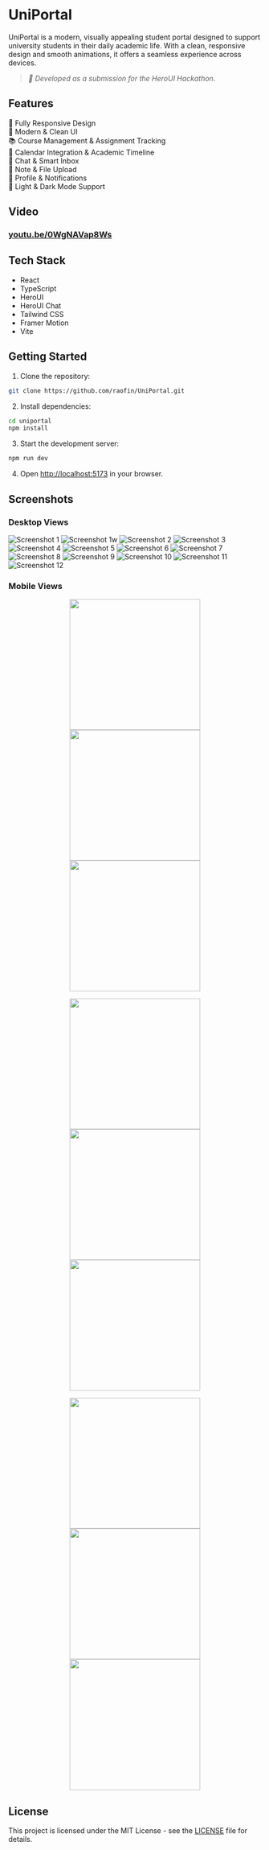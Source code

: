 # UniPortal

UniPortal is a modern, visually appealing student portal designed to support university students in their daily academic life. With a clean, responsive design and smooth animations, it offers a seamless experience across devices.

> *🏁 Developed as a submission for the HeroUI Hackathon.*

## Features

📱 Fully Responsive Design <br>
🎨 Modern & Clean UI <br>
📚 Course Management & Assignment Tracking <br>
📅 Calendar Integration & Academic Timeline <br>
💬 Chat & Smart Inbox <br>
📝 Note & File Upload <br>
🔔 Profile & Notifications <br>
🌙 Light & Dark Mode Support

## Video

### [youtu.be/0WgNAVap8Ws](https://youtu.be/0WgNAVap8Ws)

## Tech Stack

- React
- TypeScript
- HeroUI
- HeroUI Chat
- Tailwind CSS
- Framer Motion
- Vite

## Getting Started

1. Clone the repository:

```bash
git clone https://github.com/raofin/UniPortal.git
```

2. Install dependencies:

```bash
cd uniportal
npm install
```

3. Start the development server:

```bash
npm run dev
```

4. Open [http://localhost:5173](http://localhost:5173) in your browser.

## Screenshots

### Desktop Views

![Screenshot 1](assets/01.png)
![Screenshot 1w](assets/01w.png)
![Screenshot 2](assets/02.png)
![Screenshot 3](assets/03.png)
![Screenshot 4](assets/04.png)
![Screenshot 5](assets/05.png)
![Screenshot 6](assets/06.png)
![Screenshot 7](assets/07.png)
![Screenshot 8](assets/08.png)
![Screenshot 9](assets/09.png)
![Screenshot 10](assets/10.png)
![Screenshot 11](assets/11.png)
![Screenshot 12](assets/12.png)

### Mobile Views

<p align="center">
  <img src="assets/13.png" width="260" />
  <img src="assets/14.png" width="260" />
  <img src="assets/15.png" width="260" />
</p>
<p align="center">
  <img src="assets/16.png" width="260" />
  <img src="assets/17.png" width="260" />
  <img src="assets/18.png" width="260" />
</p>
<p align="center">
  <img src="assets/19.png" width="260" />
  <img src="assets/20.png" width="260" />
  <img src="assets/21.png" width="260" />
</p>

## License

This project is licensed under the MIT License - see the [LICENSE](LICENSE) file for details.
